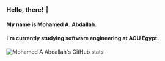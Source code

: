 <meta name="google-site-verification" content="rROB-d49QvhU1Etc6ai6i6jg_KH0W2tm7aqMN31ZRMo" />

### Hello, there! 👋
#### My name is **Mohamed A. Abdallah**.
#### I'm currently studying software engineering at **AOU Egypt**.

![Mohamed A Abdallah's GitHub stats](https://github-readme-stats.vercel.app/api?username=MohamedAAbdallah&show_icons=true&theme=transparent&hide_rank=true)
